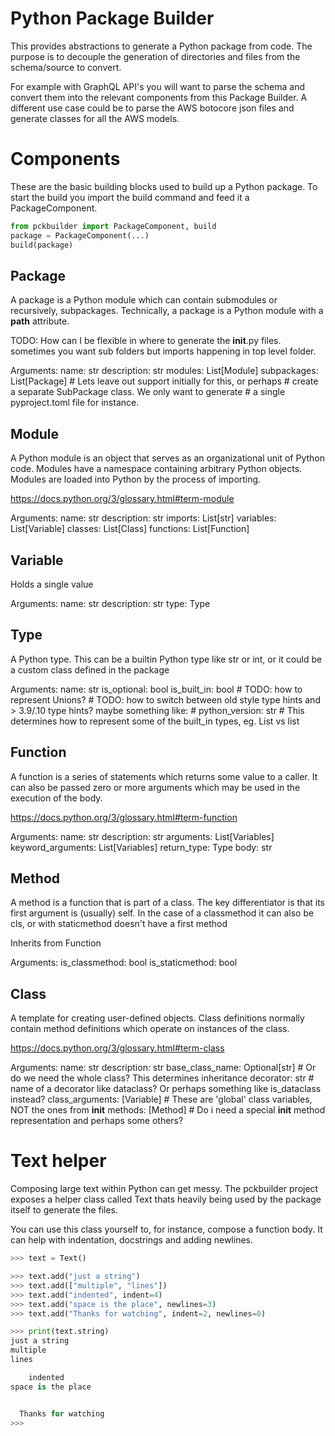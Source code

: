 # Python Package Builder

This provides abstractions to generate a Python package from code. The purpose is to decouple the generation of
directories and files from the schema/source to convert. 

For example with GraphQL API's you will want to parse the schema and convert them into the
relevant components from this Package Builder. A different use case could be to parse the AWS botocore
json files and generate classes for all the AWS models.


# Components

These are the basic building blocks used to build up a Python package. To start the build you import the build command and feed it a PackageComponent.

```python
from pckbuilder import PackageComponent, build
package = PackageComponent(...)
build(package)
```

## Package

A package is a Python module which can contain submodules or recursively, subpackages. Technically, a package is a Python module with a __path__ attribute.

TODO: How can I be flexible in where to generate the __init__.py files. sometimes you want sub folders but imports happening in top
level folder.

Arguments:
    name: str
    description: str
    modules: List[Module]
    subpackages: List[Package]  # Lets leave out support initially for this, or perhaps 
                                # create a separate SubPackage class. We only want to generate 
                                # a single pyproject.toml file for instance.

## Module

A Python module is an object that serves as an organizational unit of Python code. Modules have a namespace containing arbitrary Python objects. Modules are loaded into Python by the process of importing.

https://docs.python.org/3/glossary.html#term-module

Arguments:
 name: str
 description: str
 imports: List[str]
 variables: List[Variable]
 classes: List[Class]
 functions: List[Function]


## Variable

Holds a single value

Arguments:
    name: str
    description: str
    type: Type

## Type

A Python type. This can be a builtin Python type like str or int, or it could be a custom class defined in the package

Arguments:
    name: str
    is_optional: bool
    is_built_in: bool
    # TODO: how to represent Unions?
    # TODO: how to switch between old style type hints and > 3.9/.10 type hints? maybe something like:
    # python_version: str  # This determines how to represent some of the built_in types, eg. List vs list

## Function

A function is a series of statements which returns some value to a caller. It can also be passed zero or more arguments which may be used in the execution of the body.

https://docs.python.org/3/glossary.html#term-function

Arguments:
    name: str
    description: str
    arguments: List[Variables]
    keyword_arguments: List[Variables]
    return_type: Type
    body: str

## Method

A method is a function that is part of a class. The key differentiator is that its first argument is (usually) self. In the case of a classmethod it can also be cls, or with staticmethod doesn't have a first method

Inherits from Function

Arguments:
    is_classmethod: bool
    is_staticmethod: bool

## Class

A template for creating user-defined objects. Class definitions normally contain method definitions which operate on instances of the class.

https://docs.python.org/3/glossary.html#term-class

Arguments:
    name: str
    description: str
    base_class_name: Optional[str]  # Or do we need the whole class? This determines inheritance
    decorator: str # name of a decorator like dataclass? Or perhaps something like is_dataclass instead?
    class_arguments: [Variable]  # These are 'global' class variables, NOT the ones from __init__
    methods: [Method]  # Do i need a special __init__ method representation and perhaps some others?


# Text helper

Composing large text within Python can get messy. The pckbuilder project exposes a helper class called Text thats heavily being used by the
package itself to generate the files.

You can use this class yourself to, for instance, compose a function body. It can help with indentation, docstrings and
adding newlines.

```python
>>> text = Text()

>>> text.add("just a string")
>>> text.add(["multiple", "lines"])
>>> text.add("indented", indent=4)
>>> text.add("space is the place", newlines=3)
>>> text.add("Thanks for watching", indent=2, newlines=0)

>>> print(text.string)
just a string
multiple
lines

    indented
space is the place


  Thanks for watching
>>>
```
